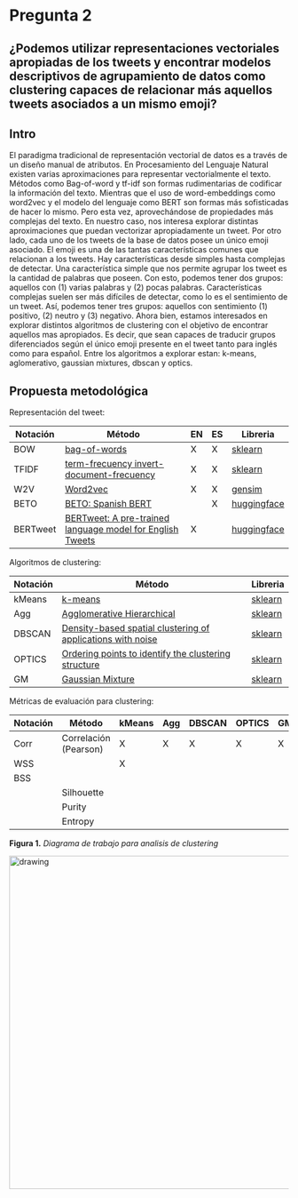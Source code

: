 # Pregunta 2

## ¿Podemos utilizar representaciones vectoriales apropiadas de los tweets y encontrar modelos descriptivos de agrupamiento de datos como clustering capaces de relacionar más aquellos tweets asociados a un mismo emoji?

## Intro
El paradigma tradicional de representación vectorial de datos es a través de un diseño manual de atributos. 
En Procesamiento del Lenguaje Natural existen varias aproximaciones para representar vectorialmente el texto. 
Métodos como Bag-of-word y tf-idf son formas rudimentarias de codificar la información del texto. 
Mientras que el uso de word-embeddings como word2vec y el modelo del lenguaje como BERT son formas más sofisticadas de hacer lo mismo. 
Pero esta vez, aprovechándose de propiedades más complejas del texto. 
En nuestro caso, nos interesa explorar distintas aproximaciones que puedan vectorizar apropiadamente un tweet. 
Por otro lado, cada uno de los tweets de la base de datos posee un único emoji asociado. 
El emoji es una de las tantas características comunes que relacionan a los tweets. 
Hay características desde simples hasta complejas de detectar. 
Una característica simple que nos permite agrupar los tweet es la cantidad de palabras que poseen. 
Con esto, podemos tener dos grupos: aquellos con (1) varias palabras y (2) pocas palabras. 
Características complejas suelen ser más difíciles de detectar, como lo es el sentimiento de un tweet. 
Así, podemos tener tres grupos: aquellos con sentimiento (1) positivo, (2) neutro y (3) negativo. 
Ahora bien, estamos interesados en explorar distintos algoritmos de clustering con el objetivo de encontrar aquellos mas apropiados.
Es decir, que sean capaces de traducir grupos diferenciados según el único emoji presente en el tweet tanto para inglés como para español. 
Entre los algoritmos a explorar estan: k-means, aglomerativo, gaussian mixtures, dbscan y optics.

## Propuesta metodológica

Representación del tweet:

|       Notación    |   Método      |  EN     |   ES   | Libreria |
|-------------------|---------------|---------|--------|----------|
|       BOW         | [bag-of-words](https://en.wikipedia.org/wiki/Bag-of-words_model)                                                            |  X    |   X   | [sklearn](https://scikit-learn.org/stable/modules/feature_extraction.html#the-bag-of-words-representation)|
|       TFIDF       | [term-frecuency invert-document-frecuency](https://en.wikipedia.org/wiki/Tf%E2%80%93idf)                                    |  X    |   X   | [sklearn](https://scikit-learn.org/stable/modules/feature_extraction.html#tfidf-term-weighting)           |
| W2V               | [Word2vec](https://en.wikipedia.org/wiki/Word2vec)                                                                          | X     | X     | [gensim](https://radimrehurek.com/gensim/models/word2vec.html)                                            |
|       BETO        | [BETO: Spanish BERT](https://github.com/dccuchile/beto)                                                                     |       |   X   | [huggingface](https://huggingface.co/dccuchile/bert-base-spanish-wwm-cased)                                |
|       BERTweet    | [BERTweet: A pre-trained language model for English Tweets](https://aclanthology.org/2020.emnlp-demos.2/)                   |  X    |       | [huggingface](https://huggingface.co/vinai/bertweet-base)                                                  |

Algoritmos de clustering:

|       Notación    |   Método      |  Libreria |
|-------------------|---------------|----------|
| kMeans           | [k-means](https://en.wikipedia.org/wiki/K-means_clustering)           | [sklearn](https://scikit-learn.org/stable/modules/generated/sklearn.cluster.KMeans.html#sklearn.cluster.KMeans) |
| Agg      | [Agglomerative Hierarchical](https://en.wikipedia.org/wiki/Hierarchical_clustering)      | [sklearn](https://scikit-learn.org/stable/modules/generated/sklearn.cluster.AgglomerativeClustering.html#sklearn.cluster.AgglomerativeClustering) |
| DBSCAN            | [Density-based spatial clustering of applications with noise](https://en.wikipedia.org/wiki/DBSCAN)            | [sklearn](https://scikit-learn.org/stable/modules/generated/sklearn.cluster.DBSCAN.html#sklearn.cluster.DBSCAN) | [sklearn](https://scikit-learn.org/stable/modules/generated/sklearn.cluster.DBSCAN.html#sklearn.cluster.DBSCAN) |
| OPTICS            | [Ordering points to identify the clustering structure](https://en.wikipedia.org/wiki/OPTICS_algorithm)      | [sklearn](https://scikit-learn.org/stable/modules/generated/sklearn.cluster.OPTICS.html#sklearn.cluster.OPTICS) |
| GM  | [Gaussian Mixture](https://en.wikipedia.org/wiki/Mixture_model#Gaussian_mixture_model)  | [sklearn](https://scikit-learn.org/stable/modules/generated/sklearn.mixture.GaussianMixture.html#sklearn.mixture.GaussianMixture) |


Métricas de evaluación para clustering:

|       Notación    |   Método      | kMeans | Agg | DBSCAN | OPTICS | GM |  Libreria |
|-------------------|---------------|--------|-----|--------|--------|----|-----------|
|      Corr         | Correlación (Pearson)  |   X    |  X  |   X    |   X    | X  |           |
|      WSS          |                        |   X    |     |        |        |    |           |
|      BSS          |  
|                   | Silhouette 
|                   | Purity
|                   | Entropy 


**Figura 1.** *Diagrama de trabajo para analisis de clustering*

<img src="https://github.com/furrutiav/data-mining-2022/blob/main/Hitos/H2/p2_clustering.png" alt="drawing" width="600"/>

